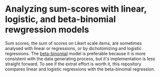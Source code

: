# Analyzing sum-scores with linear, logistic, and beta-binomial rewgression models

Sum scores, the sum of scores on Likert scale items, are sometimes analysed with linear or regressions, or by dichotomizing and logistic regressions. The [beta-binomial](https://en.wikipedia.org/wiki/Beta-binomial_distribution) model is preferable because it is more consistent with the data generating process, but it's implementation is less straight forward. To see if the extrat effort is worth it, this repository compares linear and logistic regressions with the beta-binomal regression. 
